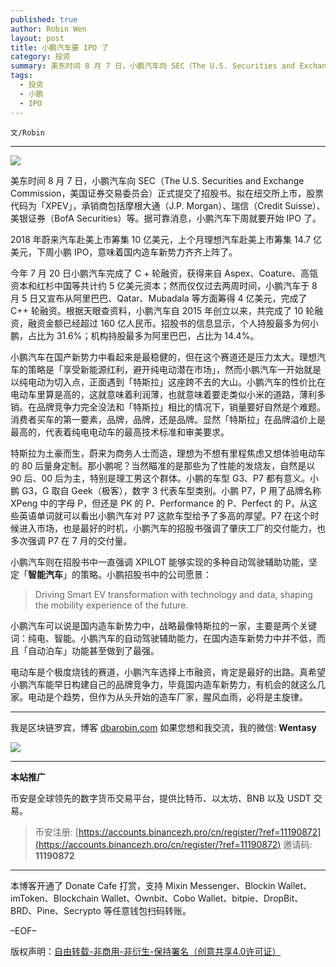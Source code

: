 ```yaml
---
published: true
author: Robin Wen
layout: post
title: 小鹏汽车要 IPO 了
category: 投资
summary: 美东时间 8 月 7 日，小鹏汽车向 SEC（The U.S. Securities and Exchange Commission，美国证券交易委员会）正式提交了招股书。拟在纽交所上市，股票代码为「XPEV」，承销商包括摩根大通（J.P. Morgan）、瑞信（Credit Suisse）、美银证券（BofA Securities）等。据可靠消息，小鹏汽车下周就要开始 IPO 了。小鹏汽车可以说是国内造车新势力中，战略最像特斯拉的一家，主要是两个关键词：纯电、智能。小鹏汽车的自动驾驶辅助能力，在国内造车新势力中并不低，而且「自动泊车」功能甚至做到了最强。电动车是个极度烧钱的赛道，小鹏汽车选择上市融资，肯定是最好的出路。真希望小鹏汽车能早日构建自己的品牌竞争力，毕竟国内造车新势力，有机会的就这么几家。电动是个趋势，但作为从头开始的造车厂家，腥风血雨，必将是主旋律。
tags:
  - 投资
  - 小鹏
  - IPO
---
```


`文/Robin`

***

![](https://cdn.dbarobin.com/obdebjn.png)

美东时间 8 月 7 日，小鹏汽车向 SEC（The U.S. Securities and Exchange Commission，美国证券交易委员会）正式提交了招股书。拟在纽交所上市，股票代码为「XPEV」，承销商包括摩根大通（J.P. Morgan）、瑞信（Credit Suisse）、美银证券（BofA Securities）等。据可靠消息，小鹏汽车下周就要开始 IPO 了。

2018 年蔚来汽车赴美上市筹集 10 亿美元，上个月理想汽车赴美上市筹集 14.7 亿美元，下周小鹏 IPO，意味着国内造车新势力齐齐上阵了。

今年 7 月 20 日小鹏汽车完成了 C + 轮融资，获得来自 Aspex、Coature、高瓴资本和红杉中国等共计约 5 亿美元资本；然而仅仅过去两周时间，小鹏汽车于 8 月 5 日又宣布从阿里巴巴、Qatar、Mubadala 等方面筹得 4 亿美元，完成了 C++ 轮融资。根据天眼查资料，小鹏汽车自 2015 年创立以来，共完成了 10 轮融资，融资金额已经超过 160 亿人民币。招股书的信息显示，个人持股最多为何小鹏，占比为 31.6%；机构持股最多为阿里巴巴，占比为 14.4%。

小鹏汽车在国产新势力中看起来是最稳健的，但在这个赛道还是压力太大。理想汽车的策略是「享受新能源红利，避开纯电动潜在市场」，然而小鹏汽车一开始就是以纯电动为切入点，正面遇到「特斯拉」这座跨不去的大山。小鹏汽车的性价比在电动车里算是高的，这就意味着利润薄，也就意味着要走类似小米的道路，薄利多销。在品牌竞争力完全没法和「特斯拉」相比的情况下，销量要好自然是个难题。消费者买车的第一要素，品牌，品牌，还是品牌。显然「特斯拉」在品牌溢价上是最高的，代表着纯电电动车的最高技术标准和审美要求。

特斯拉为土豪而生，蔚来为商务人士而造，理想为不想有里程焦虑又想体验电动车的 80 后量身定制。那小鹏呢？当然瞄准的是那些为了性能的发烧友，自然是以 90 后、00 后为主，特别是理工男这个群体。小鹏的车型 G3、P7 都有意义。小鹏 G3，G 取自 Geek（极客），数字 3 代表车型类别。小鹏 P7，P 用了品牌名称 XPeng 中的字母 P，但还是 PK 的 P、Performance 的 P、Perfect 的 P，从这些英语单词就可以看出小鹏汽车对 P7 这款车型给予了多高的厚望。P7 在这个时候进入市场，也是最好的时机，小鹏汽车的招股书强调了肇庆工厂的交付能力，也多次强调 P7 在 7 月的交付量。

小鹏汽车则在招股书中一直强调 XPILOT 能够实现的多种自动驾驶辅助功能，坚定「**智能汽车**」的策略。小鹏招股书中的公司愿景：

> Driving Smart EV transformation with technology and data, shaping the mobility experience of the future.

小鹏汽车可以说是国内造车新势力中，战略最像特斯拉的一家，主要是两个关键词：纯电、智能。小鹏汽车的自动驾驶辅助能力，在国内造车新势力中并不低，而且「自动泊车」功能甚至做到了最强。

电动车是个极度烧钱的赛道，小鹏汽车选择上市融资，肯定是最好的出路。真希望小鹏汽车能早日构建自己的品牌竞争力，毕竟国内造车新势力，有机会的就这么几家。电动是个趋势，但作为从头开始的造车厂家，腥风血雨，必将是主旋律。

***

我是区块链罗宾，博客 [dbarobin.com](https://dbarobin.com/)
如果您想和我交流，我的微信: **Wentasy**

![](https://cdn.dbarobin.com/v4yywe2.png)

***

**本站推广**

币安是全球领先的数字货币交易平台，提供比特币、以太坊、BNB 以及 USDT 交易。

> 币安注册: [https://accounts.binancezh.pro/cn/register/?ref=11190872](https://accounts.binancezh.pro/cn/register/?ref=11190872)
> 邀请码: **11190872**

***

本博客开通了 Donate Cafe 打赏，支持 Mixin Messenger、Blockin Wallet、imToken、Blockchain Wallet、Ownbit、Cobo Wallet、bitpie、DropBit、BRD、Pine、Secrypto 等任意钱包扫码转账。

<center>
    <div class="--donate-button"
         data-button-id="f8b9df0d-af9a-460d-8258-d3f435445075"
    ></div>
</center>

–EOF–

版权声明：[自由转载-非商用-非衍生-保持署名（创意共享4.0许可证）](http://creativecommons.org/licenses/by-nc-nd/4.0/deed.zh)